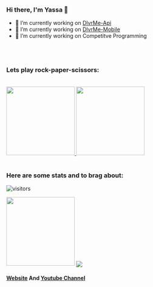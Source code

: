 ### Hi there, I'm Yassa 👋
- 🔭 I’m currently working on [DlvrMe-Api](https://github.com/yassataiseer/DlvrMe-API)
- 🔭 I’m currently working on [DlvrMe-Mobile](https://github.com/yassataiseer/DlvrMe-Mobile)
- 🔭 I’m currently working on Competitve Programming

<br />
<br />
<h3> Lets play rock-paper-scissors:</h3>
<br>
<a href="https://www.google.com/">
<img height="180em" src="https://lh3.googleusercontent.com/proxy/L4dvNZ8CuJF-P9fyS_AfY7FUh6ouwoKamURHE4Cv1tQKjkK6S2igpGGN6r2KtT8mrrxsznjLRO1N8qgfJm48Lhs9" />
</a>
 <img height="180em" src=" https://i.pinimg.com/originals/28/8e/fd/288efd3adc06f4c31061390f0c5f90fa.jpg " />

<br />
<br />
<h3> Here are some stats and to brag about:</h3>

![visitors](https://visitor-badge.glitch.me/badge?page_id=page.id)

<img height="180em" src="https://github-readme-stats.vercel.app/api?username=yassataiseer&show_icons=true&hide_border=true&&count_private=true&include_all_commits=true" />

<img align="center" src="https://github-readme-stats.vercel.app/api/top-langs/?username=yassataiseer&layout=compact" />

#### [Website](https://yassataiseer.github.io/) And [Youtube Channel](https://www.youtube.com/channel/UCgfY9CE1qvviUHBYd5xYofw)


